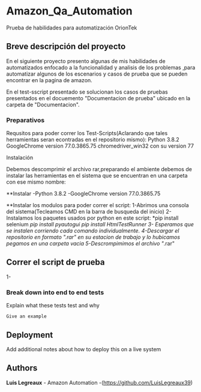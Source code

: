 # Amazon_Qa_Automation
Prueba de habilidades para automatización OrionTek

## Breve descripción del proyecto

En el siguiente proyecto presento algunas de mis habilidades de automatizados enfocado a la funcionalidad y analisis de los problemas ,para automatizar algunos de los escenarios y casos de prueba que se pueden encontrar en la pagina de amazon.

En el test-sscript presentado se solucionan los casos de pruebas presentados en el docuemento "Documentacion de prueba" ubicado en la carpeta de "Documentacion".

### Preparativos

Requsitos para poder correr los Test-Scripts(Aclarando que tales herramientas seran econtradas en el repositorio mismo):
  Python 3.8.2
  GoogleChrome version 77.0.3865.75
  chromedriver_win32 con su version  77
  
Instalación

Debemos descomprimir el archivo rar,preparando el ambiente debemos de instalar las herramientas en el sistema que se encuentran en una carpeta con ese mismo nombre:

**Instalar
  -Python 3.8.2
  -GoogleChrome version 77.0.3865.75

**Instalar los modulos para poder correr el script:
  1-Abrimos una consola del sistema(Tecleamos CMD en la barra de busqueda del inicio)
  2-Instalamos los paquetes usados por python en este script:
            *pip install selenium
            *pip install pyautogui
            *pip install HtmlTestRunner
  3- Esperamos que se instalen corriendo cada comando individualmente.
  4-Descargar el repositorio en formato "*.rar" en su estacion de trabajo y lo hubicamos pegamos en una carpeta vacia
  5-Descrompimimos el archivo "*.rar"
  
  

## Correr el script de prueba

1-

### Break down into end to end tests

Explain what these tests test and why

```
Give an example
```

## Deployment

Add additional notes about how to deploy this on a live system

## Authors
**Luis Legreaux** - Amazon Automation -(https://github.com/LuisLegreaux39)

